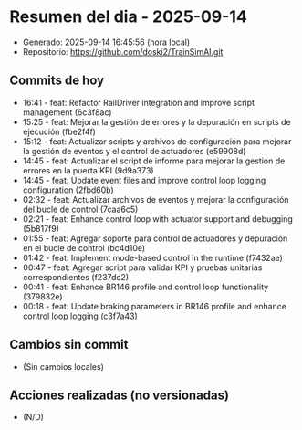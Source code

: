 # Resumen del dia - 2025-09-14

- Generado: 2025-09-14 16:45:56 (hora local)
- Repositorio: https://github.com/doski2/TrainSimAI.git

## Commits de hoy

- 16:41 - feat: Refactor RailDriver integration and improve script management (6c3f8ac)
- 15:25 - feat: Mejorar la gestión de errores y la depuración en scripts de ejecución (fbe2f4f)
- 15:12 - feat: Actualizar scripts y archivos de configuración para mejorar la gestión de eventos y el control de actuadores (e59908d)
- 14:45 - feat: Actualizar el script de informe para mejorar la gestión de errores en la puerta KPI (9d9a373)
- 14:45 - feat: Update event files and improve control loop logging configuration (2fbd60b)
- 02:32 - feat: Actualizar archivos de eventos y mejorar la configuración del bucle de control (7caa6c5)
- 02:21 - feat: Enhance control loop with actuator support and debugging (5b817f9)
- 01:55 - feat: Agregar soporte para control de actuadores y depuración en el bucle de control (bc4d10e)
- 01:42 - feat: Implement mode-based control in the runtime (f7432ae)
- 00:47 - feat: Agregar script para validar KPI y pruebas unitarias correspondientes (f237dc2)
- 00:41 - feat: Enhance BR146 profile and control loop functionality (379832e)
- 00:18 - feat: Update braking parameters in BR146 profile and enhance control loop logging (c3f7a43)

## Cambios sin commit

- (Sin cambios locales)

## Acciones realizadas (no versionadas)

- (N/D)
